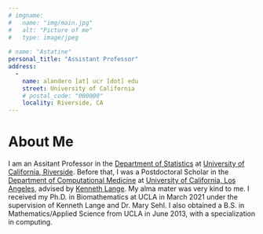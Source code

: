 ```yaml
---
# imgname: 
#   name: "img/main.jpg"
#   alt: "Picture of me"
#   type: image/jpeg
  
# name: "Astatine"
personal_title: "Assistant Professor"
address: 
  - 
    name: alandero [at] ucr [dot] edu
    street: University of California
    # postal_code: "000000"
    locality: Riverside, CA
---
```


# About Me

I am an Assitant Professor in the [Department of Statistics](https://statistics.ucr.edu/) at [University of California, Riverside](https://www.ucr.edu/).
Before that, I was a Postdoctoral Scholar in the [Department of Computational Medicine](https://compmed.ucla.edu/) at [University of California, Los Angeles](https://www.ucla.edu/), advised by [Kenneth Lange](https://bioscience.ucla.edu/people/kenneth-l-lange/).
My alma mater was very kind to me. I received my Ph.D. in Biomathematics at UCLA in March 2021 under the supervision of Kenneth Lange and Dr. Mary Sehl.
I also obtained a B.S. in Mathematics/Applied Science from UCLA in June 2013, with a specialization in computing.
